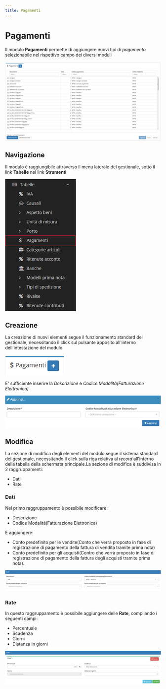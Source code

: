 ```yaml
---
title: Pagamenti
---
```


# Pagamenti

Il modulo **Pagamenti** permette di aggiungere nuovi tipi di _pagamento_ selezionabile nel rispettivo campo dei diversi moduli

![Screenshot interfaccia pagamenti ](../../../../.gitbook/assets/pagamenti.PNG)

## Navigazione

Il modulo è raggiungibile attraverso il menu laterale del gestionale, sotto il link **Tabelle** nel link **Strumenti**.

![Screenshot navigazione pagamenti](../../../../.gitbook/assets/navigazionepagamenti.png)

## Creazione

La creazione di nuovi elementi segue il funzionamento standard del gestionale, necessitando il click sul pulsante apposito all'interno dell'intestazione del modulo.

![Screenshot creazione pagamenti](../../../../.gitbook/assets/aggiuntapagamenti.PNG)

E' sufficiente inserire la _Descrizione_ e _Codice Modalità\(Fatturazione Elettronica\)_

![Screenshot creazione pagamenti](../../../../.gitbook/assets/aggiungerepagamento.PNG)

## Modifica

La sezione di modifica degli elementi del modulo segue il sistema standard del gestionale, necessitando il click sulla riga relativa al _record_ all'interno della tabella della schermata principale.La sezione di modifica è suddivisa in 2 raggruppamenti:

* Dati
* Rate

### Dati

Nel primo raggruppamento è possibile modificare:

* Descrizione
* Codice Modalità\(Fatturazione Elettronica\)

E aggiungere:

* Conto predefinito per le vendite\(Conto che verrà proposto in fase di registrazione di pagamento della fattura di vendita tramite prima nota\)
* Conto predefinito per gli acquisti\(Contro che verrà proposto in fase di registrazione di pagamento della fattura degli acquisti tramite prima nota\).

![](../../../../.gitbook/assets/dat.PNG)

### Rate

In questo raggruppamento è possibile aggiungere delle **Rate**, compilando i seguenti campi:

* Percentuale
* Scadenza
* Giorni
* Distanza in giorni

![](../../../../.gitbook/assets/rate.PNG)

